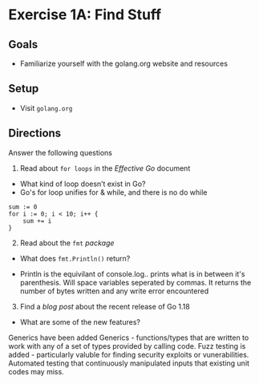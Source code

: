 # Exercise 1A: Find Stuff

## Goals

- Familiarize yourself with the golang.org website and resources

## Setup

- Visit `golang.org`

## Directions

Answer the following questions

1. Read about `for loops` in the _Effective Go_ document

- What kind of loop doesn’t exist in Go?
- Go's for loop unifies for & while, and there is no do while
```
sum := 0
for i := 0; i < 10; i++ {
    sum += i
}
```

2. Read about the `fmt` _package_

- What does `fmt.Println()` return?

- Println is the equivilant of console.log.. prints what is in between it's parenthesis.
Will space variables seperated by commas.  It returns the number of bytes written and any write error encountered

3. Find a _blog post_ about the recent release of Go 1.18

- What are some of the new features?

Generics have been added
Generics - functions/types that are written to work with any of a set of types provided by calling code.
Fuzz testing is added - particularly valuble for finding security exploits or vunerabilities. Automated testing that continuously manipulated inputs that existing unit codes may miss.